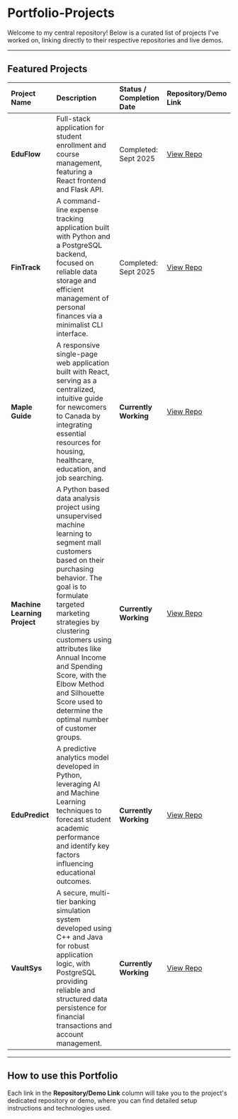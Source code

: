 # Portfolio-Projects


Welcome to my central repository! Below is a curated list of projects I've worked on, linking directly to their respective repositories and live demos.

---

## Featured Projects

| Project Name | Description | Status / Completion Date | Repository/Demo Link |
| :--- | :--- | :--- | :--- |
| **EduFlow** | Full-stack application for student enrollment and course management, featuring a React frontend and Flask API. | Completed: Sept 2025 | [View Repo](https://github.com/Manmohit-24-Singh/EduFlow.git) |
| **FinTrack** | A command-line expense tracking application built with Python and a PostgreSQL backend, focused on reliable data storage and efficient management of personal finances via a minimalist CLI interface. | Completed: Sept 2025 | [View Repo](https://github.com/Manmohit-24-Singh/FinTrack.git) |
| **Maple Guide** | A responsive single-page web application built with React, serving as a centralized, intuitive guide for newcomers to Canada by integrating essential resources for housing, healthcare, education, and job searching. | **Currently Working** | [View Repo](https://github.com/Manmohit-24-Singh/Maple-Guide.git) |
| **Machine Learning Project** | A Python based data analysis project using unsupervised machine learning to segment mall customers based on their purchasing behavior. The goal is to formulate targeted marketing strategies by clustering customers using attributes like Annual Income and Spending Score, with the Elbow Method and Silhouette Score used to determine the optimal number of customer groups. | **Currently Working** | [View Repo](https://colab.research.google.com/drive/14tR2-uoOD9Xt8c1Y-8D0Uz61jJxTslTD?usp=sharing) |
| **EduPredict** | A predictive analytics model developed in Python, leveraging AI and Machine Learning techniques to forecast student academic performance and identify key factors influencing educational outcomes. | **Currently Working** | [View Repo](https://github.com/Manmohit-24-Singh/EduPredict.git) |
| **VaultSys** | A secure, multi-tier banking simulation system developed using C++ and Java for robust application logic, with PostgreSQL providing reliable and structured data persistence for financial transactions and account management. | **Currently Working** | [View Repo](https://github.com/Manmohit-24-Singh/VaultSys.git) |

---

## How to use this Portfolio

Each link in the **Repository/Demo Link** column will take you to the project's dedicated repository or demo, where you can find detailed setup instructions and technologies used.
